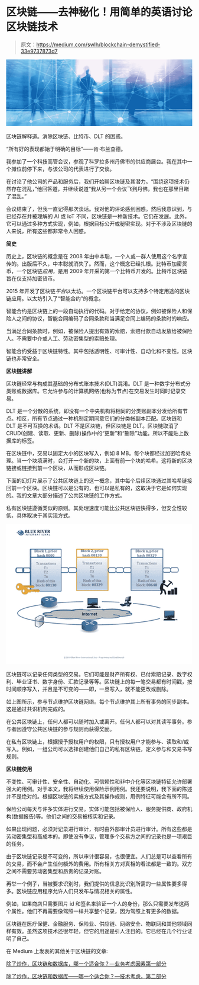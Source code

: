 # 区块链——去神秘化！用简单的英语讨论区块链技术

> 原文：<https://medium.com/swlh/blockchain-demystified-33e9737873d7>

![](img/7264bc245b61403b96747a835c52622b.png)

区块链解释道。消除区块链、比特币、DLT 的困惑。

“所有好的表现都始于明确的目标”——肯·布兰查德。

我参加了一个科技高管会议，参观了科罗拉多州丹佛市的供应商展台。我在其中一个摊位前停下来，与该公司的代表进行了交谈。

在讨论了他公司的产品和服务后，我们开始聊区块链及其潜力。“围绕这项技术仍然存在混乱，”他回答道，并继续说道“我从另一个会议飞到丹佛，我也在那里目睹了混乱。”

会议结束了，但我一直记得那次谈话。我对他的评论感到困惑。然后我意识到，与已经存在并被理解的 AI 或 IoT 不同，区块链是一种新技术。它仍在发展。此外，它可以通过多种方式实现，例如，根据目标公开或秘密实现。对于不涉及区块链的人来说，所有这些都非常令人困惑。

**简史**

历史上，区块链的概念是在 2008 年由中本聪，一个人或一群人使用这个名字宣传的。出版后不久，中本聪就消失了。然而，这个概念已经扎根。比特币加密货币，一个区块链*应用*，是用 2009 年开采的第一个比特币开发的。比特币区块链旨在仅支持加密货币。

2015 年开发了区块链*平台*以太坊。一个区块链平台可以支持多个特定用途的区块链应用。以太坊引入了“智能合约”的概念。

智能合约是区块链上的一段自动执行的代码。对于给定的协议，例如被保险人和保险人之间的协议，智能合同编码了合同条款和当满足合同上编码的条款时的响应。

当满足合同条款时，例如，被保险人提出有效的索赔，索赔付款自动发放给被保险人。不需要中介或人工、劳动密集型的索赔处理。

智能合约受益于区块链特性。其中包括透明性、可审计性、自动化和不变性。区块链也非常安全。

**区块链讲解**

区块链经常与构成其基础的分布式账本技术(DLT)混淆。DLT 是一种数字分布式分类账或数据库。它允许参与的计算机网络(也称为节点)在交易发生时同时记录交易。

DLT 是一个分散的系统，即没有一个中央机构将相同的分类账副本分发给所有节点。相反，所有节点通过一种机制定期同意它们的分类帐副本匹配。区块链和 DLT 是不可互换的术语。DLT 不是区块链，但区块链是 DLT。区块链取消了 CRUD(创建、读取、更新、删除)操作中的“更新”和“删除”功能。所以不能贴上数据库的标签。

在区块链中，交易以固定大小的区块写入，例如 8 MB。每个块都经过加密哈希处理。当一个块填满时，会打开一个新的块，上面有前一个块的哈希。这将新的区块链接或链接到前一个区块，从而形成区块链。

下面的幻灯片展示了公共区块链上的这一概念，其中每个后续区块通过其哈希链接回前一个区块。区块链可以是公有的，也可以是私有的，这取决于它是如何实现的。我的文章大部分描述了公共区块链的工作方式。

私有区块链遵循类似的原则。其处理速度可能比公共区块链快得多，但安全性较低，具体取决于其实现方式。

![](img/6a1edb517a6ac9c50e064b2c385fec1a.png)

区块链可以记录任何类型的交易。它们可能是财产所有权、已付索赔记录、数字权利、毕业证书、数字身份、汇款记录等等。区块链上的每一笔交易都有时间戳，按时间顺序写入，并且是不可变的——即，一旦写入，就不能更改或删除。

如上图所示，参与节点维护区块链网络。每个节点维护其上所有事务的同步副本。这是通过共识机制完成的。

在公共区块链上，任何人都可以随时加入或离开。任何人都可以对其读写事务。参与者因遵守公共区块链的参与规则而获得奖励。

在私有区块链上，根据授予授权用户的权限，只有授权用户才能参与、读取和/或写入。例如，一组公司可以选择创建他们自己的私有区块链，定义参与和交易书写规则。

**区块链使用**

不变性、可审计性、安全性、自动化、可信赖性和非中介化等区块链特征允许部署强大的用例。对于本文，我将继续使用保险示例用例。我还要说明，我下面的陈述并不是绝对的。根据区块链的实施方式及其操作规则，用例特征可能会有所不同。

保险公司每天与许多实体进行交易。实体可能包括被保险人、服务提供商、政府机构(数据报告)等。他们之间的交易被核实和记录。

如果出现问题，必须对记录进行审计，有时由外部审计员进行审计。所有这些都是劳动密集型和高成本的。即使没有争议，管理多个交易方之间的记录也是一项艰巨的任务。

由于区块链记录是不可变的，所以审计很容易，也很便宜。人们总是可以查看所有的交易，而不会产生任何额外的费用。所有相关方对真相的看法都是一致的。双方之间不需要劳动密集型和昂贵的记录对账。

再举一个例子，当被要求识别时，我们提供的信息比识别所需的一些属性要多得多。区块链应用程序允许人们只发布与情况相关的属性。

例如，如果商店只需要图片 id 和签名来验证一个人的身份，那么只需要发布这两个属性。他们不再需要像驾照一样共享整个记录，因为驾照上有更多的数据。

区块链在医疗保健、金融服务、保险业、供应链、网络安全、物联网和其他领域同样有效。虽然这项技术还很年轻，但它的用途是引人注目的。它已经在几个行业证明了自己。

在 Medium 上发表的其他关于区块链的文章:

[除了炒作，区块链和数据库，哪一个适合你？—业务考虑因素第一部分](/swlh/blockchain-or-databases-which-is-right-for-you-8619925596b7?source=friends_link&sk=00ed365000499daf91e64dd0f2856b15)

[除了炒作，区块链和数据库——哪一个适合你？—技术考虑，第二部分](/swlh/blockchain-or-databases-which-is-right-for-you-8619925596b7?source=friends_link&sk=00ed365000499daf91e64dd0f2856b15)